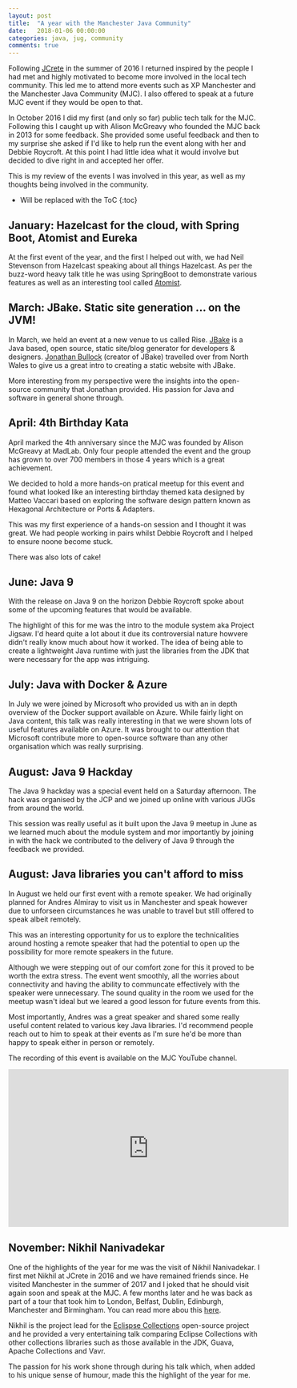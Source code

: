 ```yaml
---
layout: post
title:  "A year with the Manchester Java Community"
date:   2018-01-06 00:00:00
categories: java, jug, community
comments: true
---
```


Following [JCrete](http://www.jcrete.org/) in the summer of 2016 I returned inspired by the people I had met and highly motivated to become more involved
in the local tech community. This led me to attend more events such as XP Manchester and the Manchester Java Community (MJC). I also offered to speak at a future MJC event if they would be open to that.

In October 2016 I did my first (and only so far) public tech talk for the MJC. Following this I caught up with Alison McGreavy who founded the MJC back in 2013 for some feedback. She provided some useful feedback and then to my surprise she asked if I'd like to help run the event along with her and Debbie Roycroft. At this point I had little idea what it would involve but decided to dive right in and accepted her offer.

This is my review of the events I was involved in this year, as well as my thoughts being involved in the community.

* Will be replaced with the ToC
{:toc}

## January: Hazelcast for the cloud, with Spring Boot, Atomist and Eureka

At the first event of the year, and the first I helped out with, we had Neil Stevenson from Hazelcast speaking about all things Hazelcast. As per the buzz-word heavy talk title he was using SpringBoot to demonstrate various features as well as an interesting tool called [Atomist](https://atomist.com/).

## March: JBake. Static site generation ... on the JVM!

In March, we held an event at a new venue to us called Rise. [JBake](http://jbake.org/) is a Java based, open source, static site/blog generator for developers & designers. [Jonathan Bullock](https://twitter.com/jonbullock) (creator of JBake) travelled over from North Wales to give us a great intro to creating a static website with JBake.

More interesting from my perspective were the insights into the open-source community that Jonathan provided. His passion for Java and software in general shone through.

## April: 4th Birthday Kata

April marked the 4th anniversary since the MJC was founded by Alison McGreavy at MadLab. Only four people attended the event and the group has grown to over 700 members in those 4 years which is a great achievement.

We decided to hold a more hands-on pratical meetup for this event and found what looked like an interesting birthday themed kata designed by Matteo Vaccari based on exploring the software design pattern known as Hexagonal Architecture or Ports & Adapters.

This was my first experience of a hands-on session and I thought it was great. We had people working in pairs whilst Debbie Roycroft and I helped to ensure noone become stuck.

There was also lots of cake!

## June: Java 9

With the release on Java 9 on the horizon Debbie Roycroft spoke about some of the upcoming features that would be available.

The highlight of this for me was the intro to the module system aka Project Jigsaw. I'd heard quite a lot about it due its controversial nature howvere didn't really know much about how it worked. The idea of being able to create a lightweight Java runtime with just the libraries from the JDK that were necessary for the app was intriguing.

## July: Java with Docker & Azure

In July we were joined by Microsoft who provided us with an in depth overview of the Docker support available on Azure. While fairly light on Java content, this talk was really interesting in that we were shown lots of useful features available on Azure. It was brought to our attention that Microsoft contribute more to open-source software than any other organisation which was really surprising.

## August: Java 9 Hackday

The Java 9 hackday was a special event held on a Saturday afternoon. The hack was organised by the JCP and we joined up online with various JUGs from around the world.

This session was really useful as it built upon the Java 9 meetup in June as we learned much about the module system and mor importantly by joining in with the hack we contributed to the delivery of Java 9 through the feedback we provided.

## August: Java libraries you can't afford to miss

In August we held our first event with a remote speaker. We had originally planned for Andres Almiray to visit us in Manchester and speak however due to unforseen circumstances he was unable to travel but still offered to speak albeit remotely. 

This was an interesting opportunity for us to explore the technicalities around hosting a remote speaker that had the potential to open up the possibility for more remote speakers in the future.

Although we were stepping out of our comfort zone for this it proved to be worth the extra stress. The event went smoothly, all the worries about connectivity and having the ability to communcate effectively with the speaker were unnecessary. The sound quality in the room we used for the meetup wasn't ideal but we leared a good lesson for future events from this. 

Most importantly, Andres was a great speaker and shared some really useful content related to various key Java libraries. I'd recommend people reach out to him to speak at their events as I'm sure he'd be more than happy to speak either in person or remotely.

The recording of this event is available on the MJC YouTube channel.

<iframe width="560" height="315" src="https://www.youtube.com/embed/HrqiTcr78aA" frameborder="0" gesture="media" allow="encrypted-media" allowfullscreen></iframe>

## November: Nikhil Nanivadekar

One of the highlights of the year for me was the visit of Nikhil Nanivadekar. I first met Nikhil at JCrete in 2016 and we have remained friends since. He visited Manchester in the summer of 2017 and I joked that he should visit again soon and speak at the MJC. A few months later and he was back as part of a tour that took him to London, Belfast, Dublin, Edinburgh, Manchester and Birmingham. You can read more abou this [here](link).

Nikhil is the project lead for the [Eclispse Collections](https://www.eclipse.org/collections/) open-source project and he provided a very entertaining talk comparing Eclipse Collections with other collections libraries such as those available in the JDK, Guava, Apache Collections and Vavr. 

The passion for his work shone through during his talk which, when added to his unique sense of humour, made this the highlight of the year for me.
